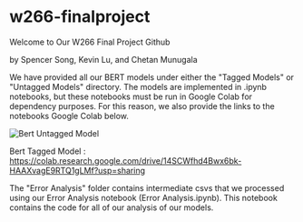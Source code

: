 # w266-finalproject

Welcome to Our W266 Final Project Github

by
Spencer Song, Kevin Lu, and Chetan Munugala

We have provided all our BERT models under either the "Tagged Models" or "Untagged Models" directory. The models are implemented in .ipynb notebooks, but these notebooks must be run in Google Colab for dependency purposes. For this reason, we also provide the links to the notebooks Google Colab below. 

![Bert Untagged Model](https://colab.research.google.com/drive/1RSBjxmmrIyEJtPQg1Kejf0GzFyd3BCmj?usp=sharing)

Bert Tagged Model : https://colab.research.google.com/drive/14SCWfhd4Bwx6bk-HAAXvagE9RTQ1gLMf?usp=sharing


The "Error Analysis" folder contains intermediate csvs that we processed using our Error Analysis notebook (Error Analysis.ipynb). This notebook contains the code for all of our analysis of our models. 
